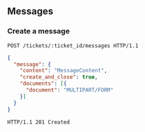 ## Messages
### Create a message

```http
POST /tickets/:ticket_id/messages HTTP/1.1
```

```json
{
  "message": {
    "content": "MessageContent",
    "create_and_close": true,
    "documents": [{
      "document": "MULTIPART/FORM"
    }]
  }
}
```

```http
HTTP/1.1 201 Created
```
